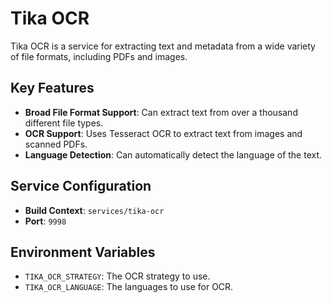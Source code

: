# Tika OCR

Tika OCR is a service for extracting text and metadata from a wide variety of file formats, including PDFs and images.

## Key Features

- **Broad File Format Support**: Can extract text from over a thousand different file types.
- **OCR Support**: Uses Tesseract OCR to extract text from images and scanned PDFs.
- **Language Detection**: Can automatically detect the language of the text.

## Service Configuration

- **Build Context**: `services/tika-ocr`
- **Port**: `9998`

## Environment Variables

- `TIKA_OCR_STRATEGY`: The OCR strategy to use.
- `TIKA_OCR_LANGUAGE`: The languages to use for OCR.
